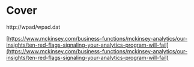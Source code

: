 # Cover

http://wpad/wpad.dat

[https://www.mckinsey.com/business-functions/mckinsey-analytics/our-insights/ten-red-flags-signaling-your-analytics-program-will-fail](https://www.mckinsey.com/business-functions/mckinsey-analytics/our-insights/ten-red-flags-signaling-your-analytics-program-will-fail) 

